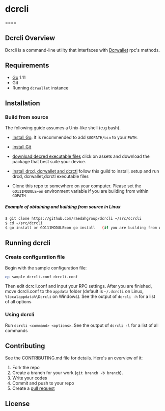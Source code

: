 # dcrcli
====

## Dcrcli Overview 

Dcrcli is a command-line utility that interfaces with [Dcrwallet](https://github.com/decred/dcrwallet) rpc's methods.

## Requirements 
* [Go](http://golang.org) 1.11 
* Git
* Running `dcrwallet` instance 

## Installation 

### Build from source

The following guide assumes a Unix-like shell (e.g bash).

* [Install Go](http://golang.org/doc/install).
It is recommended to add `$GOPATH/bin` to your `PATH`.

* [Install Git](https://git-scm.com)

* [download decred executable files](https://github.com/decred/decred-binaries/releases)
click on assets and download the package that best suite your device.

* [Install drcd, dcrwallet and dcrctl](https://docs.decred.org/wallets/cli/cli-installation/)
follow this guild to install, setup and run drcd, dcrwallet,dcrctl executable files

* Clone this repo to somewhere on your computer. Please set the `GO111MODULE=on` environment variable if you are building from within `GOPATH`

##### Example of obtaining and building from source in Linux 
```bash 
$ git clone https://github.com/raedahgroup/dcrcli ~/src/dcrcli 
$ cd ~/src/dcrcli 
$ go install or GO111MODULE=on go install   (if you are building from within `GOPATH`)
```

## Running dcrcli 

### Create configuration file 

Begin with the sample configuration file:

```bash 
cp sample-dcrcli.conf dcrcli.conf 
``` 

Then edit dcrcli.conf and input your RPC settings. After you are finished, move dcrcli.conf to the `appdata` folder (default is `~/.dcrcli` on Linux, `%localappdata%\Dcrcli` on Windows). See the output of `dcrcli -h` for a list of all options

### Using dcrcli

Run `dcrcli <command> <options>`. See the output of `dcrcli -l` for a list of all commands

## Contributing 

See the CONTRIBUTING.md file for details. Here's an overview of it: 

1. Fork the repo
1. Create a branch for your work (`git branch -b branch`).
3. Write your codes 
4. Commit and push to your repo
5. Create a [pull request](https://github.com/raedahgroup/dcrcli)

## License
